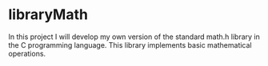 # libraryMath
In this project I will develop my own version of the standard math.h library in the C programming language. This library implements basic mathematical operations.
